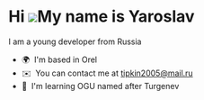 Hi ![](https://user-images.githubusercontent.com/18350557/176309783-0785949b-9127-417c-8b55-ab5a4333674e.gif)My name is Yaroslav
================================================================================================================================

I am a young developer from Russia

* 🌍  I'm based in Orel
* ✉️  You can contact me at [tipkin2005@mail.ru](mailto:tipkin2005@mail.ru)
* 🧠  I'm learning OGU named after Turgenev
